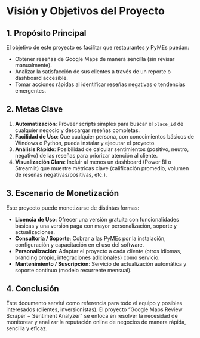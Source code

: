 # Visión y Objetivos del Proyecto

## 1. Propósito Principal
El objetivo de este proyecto es facilitar que restaurantes y PyMEs puedan:
- Obtener reseñas de Google Maps de manera sencilla (sin revisar manualmente).
- Analizar la satisfacción de sus clientes a través de un reporte o dashboard accesible.
- Tomar acciones rápidas al identificar reseñas negativas o tendencias emergentes.

## 2. Metas Clave
1. **Automatización**: Proveer scripts simples para buscar el `place_id` de cualquier negocio y descargar reseñas completas.
2. **Facilidad de Uso**: Que cualquier persona, con conocimientos básicos de Windows o Python, pueda instalar y ejecutar el proyecto.
3. **Análisis Rápido**: Posibilidad de calcular sentimientos (positivo, neutro, negativo) de las reseñas para priorizar atención al cliente.
4. **Visualización Clara**: Incluir al menos un dashboard (Power BI o Streamlit) que muestre métricas clave (calificación promedio, volumen de reseñas negativas/positivas, etc.).

## 3. Escenario de Monetización
Este proyecto puede monetizarse de distintas formas:
- **Licencia de Uso**: Ofrecer una versión gratuita con funcionalidades básicas y una versión paga con mayor personalización, soporte y actualizaciones.
- **Consultoría / Soporte**: Cobrar a las PyMEs por la instalación, configuración y capacitación en el uso del software.
- **Personalización**: Adaptar el proyecto a cada cliente (otros idiomas, branding propio, integraciones adicionales) como servicio.
- **Mantenimiento / Suscripción**: Servicio de actualización automática y soporte continuo (modelo recurrente mensual).

## 4. Conclusión
Este documento servirá como referencia para todo el equipo y posibles interesados (clientes, inversionistas). El proyecto “Google Maps Review Scraper + Sentiment Analyzer” se enfoca en resolver la necesidad de monitorear y analizar la reputación online de negocios de manera rápida, sencilla y eficaz.
